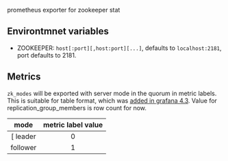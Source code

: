 prometheus exporter for zookeeper stat

Environtmnet variables
----

- ZOOKEEPER: `host[:port][,host:port][...]`, defaults to `localhost:2181`, port defaults to 2181.

Metrics
----

`zk_modes` will be exported with server mode in the quorum in metric labels. 
This is suitable for table format, which was [added in grafana 4.3](http://docs.grafana.org/guides/whats-new-in-v4-3/#prometheus-table-data-column-per-label). Value for replication_group_members is row count for now.

| mode | metric label value |
| :--: | :--: |
[ leader   | 0 |
| follower | 1 |
